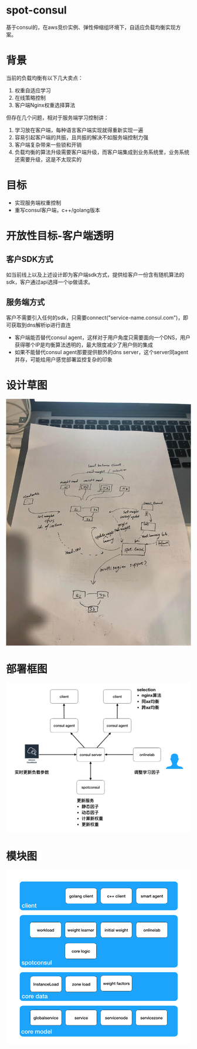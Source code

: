 # spot-consul
基于consul的，在aws竞价实例、弹性伸缩组环境下，自适应负载均衡实现方案。

# 背景
当前的负载均衡有以下几大卖点：
1. 权重自适应学习
2. 在线策略控制
3. 客户端Nginx权重选择算法

但存在几个问题，相对于服务端学习控制讲：
1. 学习放在客户端，每种语言客户端实现就得重新实现一遍
2. 容易引起客户端的共振，且共振的解决不如服务端控制力强
3. 客户端复杂带来一些锁和开销
4. 负载均衡的算法升级需要客户端升级，而客户端集成到业务系统里，业务系统还需要升级，这是不太现实的

# 目标
* 实现服务端权重控制
* 重写consul客户端，c++/golang版本

# 开放性目标-客户端透明
## 客户SDK方式
如当前线上以及上述设计即为客户端sdk方式，提供给客户一份含有随机算法的sdk，客户通过api选择一个ip做请求。

## 服务端方式
客户不需要引入任何的sdk，只需要connect("service-name.consul.com")，即可获取到dns解析ip进行直连
* 客户端能否替代consul agent，这样对于用户角度只需要面向一个DNS，用户获得哪个IP是均衡算法透明的，最大限度减少了用户侧的集成
* 如果不能替代consul agent那要提供额外的dns server，这个server同agent并存，可能给用户感觉部署监控复杂的印象


# 设计草图
![spot-consul-design](assets/spot-consul-design-v1.JPG)

# 部署框图
![detail_design](assets/detail_design1.png)

# 模块图
![detail_design](assets/detail_design2.png)
